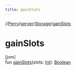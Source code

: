 ```yaml
---
title: gainSlots
---
```

//[Perry](../../../index.html)/[server](../index.html)/[Storage](index.html)/[gainSlots](gain-slots.html)



# gainSlots



[jvm]\
fun [gainSlots](gain-slots.html)(slots: [Int](https://kotlinlang.org/api/latest/jvm/stdlib/kotlin/-int/index.html)): [Boolean](https://kotlinlang.org/api/latest/jvm/stdlib/kotlin/-boolean/index.html)




